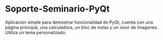 # Soporte-Seminario-PyQt

Aplicación simple para demostrar funcionalidad de PyQt, cuenta con una página principal, una calculadora, un bloc de notas y un visor de imagenes. Utiliza un tema personalizado.
